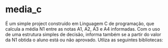 # media_c
É um simple project construído em Linguagem C de programação, que calcula a média N1 entre as notas A1, A2, A3 e A4 informadas.
Com o uso de uma estrutura simples de decisão, informa também se a partir do valor da N1 obtida o aluno 
está ou não aprovado.
Utliza as seguintes bibliotecas:
